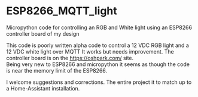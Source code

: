 # ESP8266_MQTT_light
Micropython code for controlling an RGB and White light using an ESP8266 controller board of my design

This code is poorly written alpha code to control a 12 VDC RGB light and a 12 VDC white light over MQTT 
It works but needs improvement.  The controller board is on the https://oshpark.com/ site.  
Being very new to ESP8266 and micropython it seems as though the code is near the memory limit of the ESP8266.

I welcome suggestions and corrections.  The entire project it to match up to a Home-Assistant installation.

